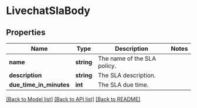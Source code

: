# LivechatSlaBody

## Properties
Name | Type | Description | Notes
------------ | ------------- | ------------- | -------------
**name** | **string** | The name of the SLA policy. | 
**description** | **string** | The SLA description. | 
**due_time_in_minutes** | **int** | The SLA due time. | 

[[Back to Model list]](../../README.md#documentation-for-models) [[Back to API list]](../../README.md#documentation-for-api-endpoints) [[Back to README]](../../README.md)

